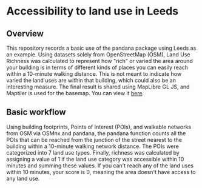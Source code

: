 # Accessibility to land use in Leeds
## Overview
This repository records a basic use of the pandana package using Leeds as an example. Using datasets solely from OpenStreetMap (OSM), Land Use Richness was calculated to represent how "rich" or varied the area around your building is in terms of different kinds of places you can easily reach within a 10-minute walking distance. This is not meant to indicate how varied the land uses are within that building, which could also be an interesting measure. The final result is shared using MapLibre GL JS, and Maptiler is used for the basemap. You can view it [here](http://harukihoshii.github.io/leeds-lu-richness/). 

## Basic workflow
Using building footprints, Points of Interest (POIs), and walkable networks from OSM via OSMnx and pandana, the pandana function counts all the POIs that can be reached from the junction of the street nearest to the building within a 10-minute walking network distance. The POIs were categorized into 7 land use types. Finally, richness was calculated by assigning a value of 1 if the land use category was accessible within 10 minutes and summing these values. If you can't reach any of the land uses within 10 minutes, your score is 0, meaning the area doesn't have access to any land use.

